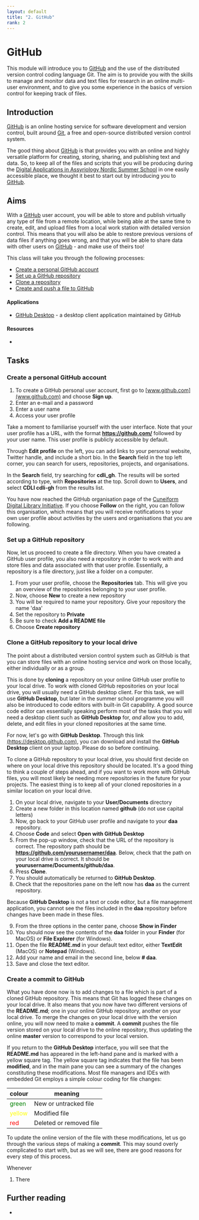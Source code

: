 ```yaml
---
layout: default
title: "2. GitHub"
rank: 2
---
```


# GitHub
This module will introduce you to [GitHub](github.com) and the use of the distributed version control coding language Git. The aim is to provide you with the skills to manage and monitor data and text files for research in an online multi-user environment, and to give you some experience in the basics of version control for keeping track of files.

## Introduction
[GitHub](github.com) is an online hosting service for software development and version control, built around [Git](https://git-scm.com), a free and open-source distributed version control system.

The good thing about [GitHub](github.com) is that provides you with an online and highly versatile platform for creating, storing, sharing, and publishing text and data. So, to keep all of the files and scripts that you will be producing during the [Digital Applications in Assyriology Nordic Summer School](./index.md) in one easily accessible place, we thought it best to start out by introducing you to [GitHub](github.com).

## Aims
With a [GitHub](github.com) user account, you will be able to store and publish virtually any type of file from a remote location, while being able at the same time to create, edit, and upload files from a local work station with detailed version control. This means that you will also be able to restore previous versions of data files if anything goes wrong, and that you will be able to share data with other users on [GitHub](github.com) - and make use of theirs too!

This class will take you through the following processes:

* [Create a personal GitHub account](#task1)
* [Set up a GitHub repository](#task2)
* [Clone a repository](#task3)
* [Create and push a file to GitHub](#task4)

#### Applications
* [GitHub Desktop](https://desktop.github.com) - a desktop client application maintained by GitHub

#### Resources
* 

## Tasks
### <a id="task1">Create a personal GitHub account</a>
1. To create a GitHub personal user account, first go to [www.github.com](www.github.com) and choose **Sign up**.
2. Enter an e-mail and a password
3. Enter a user name
4. Access your user profile

Take a moment to familiarise yourself with the user interface. Note that your user profile has a URL, with the format **https://github.com/** followed by your user name. This user profile is publicly accessible by default.

Through **Edit profile** on the left, you can add links to your personal website, Twitter handle, and include a short bio. In the **Search** field in the top left corner, you can search for users, repositories, projects, and organisations.

In the **Search** field, try searching for **cdli_gh**. The results will be sorted according to type, with **Repositories** at the top. Scroll down to **Users**, and select **CDLI cdli-gh** from the results list.

You have now reached the GitHub organisation page of the [Cuneiform Digital Library Initiative](http://cdli.mpiwg-berlin.mpg.de). If you choose **Follow** on the right, you can follow this organisation, which means that you will receive notifications to your own user profile about activities by the users and organisations that you are following.

### <a id="task2">Set up a GitHub repository</a>
Now, let us proceed to create a file directory. When you have created a GitHub user profile, you also need a repository in order to work with and store files and data associated with that user profile. Essentially, a repository is a file directory, just like a folder on a computer.

1. From your user profile, choose the **Repositories** tab. This will give you an overview of the repositories belonging to your user profile.
2. Now, choose **New** to create a new repository
3. You will be required to name your repository. Give your repository the name 'daa'
4. Set the repository to **Private**
5. Be sure to check **Add a README file**
5. Choose **Create repository**

### <a id="task3">Clone a GitHub repository to your local drive</a>
The point about a distributed version control system such as GitHub is that you can store files with an online hosting service _and_ work on those locally, either individually or as a group.

This is done by **cloning** a repository on your online GitHub user profile to your local drive. To work with cloned GitHub repositories on your local drive, you will usually need a GitHub desktop client. For this task, we will use **GitHub Desktop**, but later in the summer school programme you will also be introduced to code editors with built-in Git capability. A good source code editor can essentially speaking perform most of the tasks that you will need a desktop client such as **GitHub Desktop** for, _and_ allow you to add, delete, and edit files in your cloned repositories at the same time.

For now, let's go with **GitHub Desktop**. Through this link [(https://desktop.github.com)](https://desktop.github.com), you can download and install the **GitHub Desktop** client on your laptop. Please do so before continuing.

To clone a GitHub repository to your local drive, you should first decide on where on your local drive this repository should be located. It's a good thing to think a couple of steps ahead, and if you want to work more with GitHub files, you will most likely be needing more repositories in the future for your projects. The easiest thing is to keep all of your cloned repositories in a similar location on your local drive.

1. On your local drive, navigate to your **User/Documents** directory
2. Create a new folder in this location named **github** (do not use capital letters)
3. Now, go back to your GitHub user profile and navigate to your **daa** repository.
4. Choose **Code** and select **Open with GitHub Desktop**
5. From the pop-up window, check that the URL of the repository is correct. The repository path should be **https://github.com/yourusernamer/daa**. Below, check that the path on your local drive is correct. It should be **yourusername/Documents/github/daa**.
6. Press **Clone**.
7. You should automatically be returned to **GitHub Desktop**.
8. Check that the repositories pane on the left now has **daa** as the current repository.

Because **GitHub Desktop** is not a text or code editor, but a file management application, you cannot see the files included in the **daa** repository before changes have been made in these files.

9. From the three options in the center pane, choose **Show in Finder**
10. You should now see the contents of the **daa** folder in your **Finder** (for MacOS) or **File Explorer** (for Windows).
11. Open the file **README.md** in your default text editor, either **TextEdit** (MacOS) or **Notepad** (Windows).
12. Add your name and email in the second line, below **# daa**.
13. Save and close the text editor.

### Create a commit to GitHub
What you have done now is to add changes to a file which is part of a cloned GitHub repository. This means that Git has logged these changes on your local drive. It also means that you now have two different versions of the **README.md**; one in your online GitHub repository, another on your local drive. To merge the changes on your local drive with the version online, you will now need to make a **commit**. A **commit** pushes the file version stored on your local drive to the online repository, thus updating the online **master** version to correspond to your local version.

If you return to the **GitHub Desktop** interface, you will see that the **README.md** has appeared in the left-hand pane and is marked with a yellow square tag. The yellow square tag indicates that the file has been **modified**, and in the main pane you can see a summary of the changes constituting these modifications. Most file managers and IDEs with embedded Git employs a simple colour coding for file changes:

colour | meaning
-------|----------
 <span style="color:green">green</span> | New or untracked file
<span style="color:yellow">yellow</span> | Modified file
<span style="color:red">red</span> | Deleted or removed file

To update the online version of the file with these modifications, let us go through the various steps of making a **commit**. This may sound overly complicated to start with, but as we will see, there are good reasons for every step of this process.

Whenever 

1. There

## Further reading
* 
